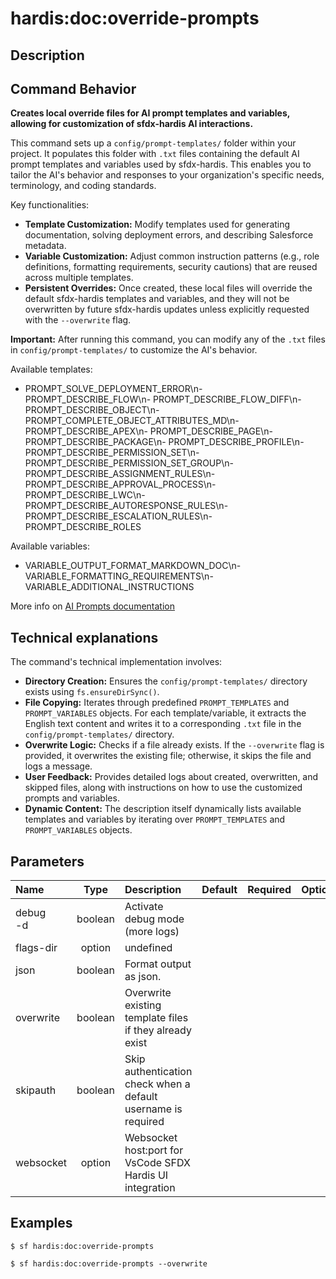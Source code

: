 <!-- This file has been generated with command 'sf hardis:doc:plugin:generate'. Please do not update it manually or it may be overwritten -->
# hardis:doc:override-prompts

## Description


## Command Behavior

**Creates local override files for AI prompt templates and variables, allowing for customization of sfdx-hardis AI interactions.**

This command sets up a `config/prompt-templates/` folder within your project. It populates this folder with `.txt` files containing the default AI prompt templates and variables used by sfdx-hardis. This enables you to tailor the AI's behavior and responses to your organization's specific needs, terminology, and coding standards.

Key functionalities:

- **Template Customization:** Modify templates used for generating documentation, solving deployment errors, and describing Salesforce metadata.
- **Variable Customization:** Adjust common instruction patterns (e.g., role definitions, formatting requirements, security cautions) that are reused across multiple templates.
- **Persistent Overrides:** Once created, these local files will override the default sfdx-hardis templates and variables, and they will not be overwritten by future sfdx-hardis updates unless explicitly requested with the `--overwrite` flag.

**Important:** After running this command, you can modify any of the `.txt` files in `config/prompt-templates/` to customize the AI's behavior.

Available templates:
- PROMPT_SOLVE_DEPLOYMENT_ERROR\n- PROMPT_DESCRIBE_FLOW\n- PROMPT_DESCRIBE_FLOW_DIFF\n- PROMPT_DESCRIBE_OBJECT\n- PROMPT_COMPLETE_OBJECT_ATTRIBUTES_MD\n- PROMPT_DESCRIBE_APEX\n- PROMPT_DESCRIBE_PAGE\n- PROMPT_DESCRIBE_PACKAGE\n- PROMPT_DESCRIBE_PROFILE\n- PROMPT_DESCRIBE_PERMISSION_SET\n- PROMPT_DESCRIBE_PERMISSION_SET_GROUP\n- PROMPT_DESCRIBE_ASSIGNMENT_RULES\n- PROMPT_DESCRIBE_APPROVAL_PROCESS\n- PROMPT_DESCRIBE_LWC\n- PROMPT_DESCRIBE_AUTORESPONSE_RULES\n- PROMPT_DESCRIBE_ESCALATION_RULES\n- PROMPT_DESCRIBE_ROLES

Available variables:
- VARIABLE_OUTPUT_FORMAT_MARKDOWN_DOC\n- VARIABLE_FORMATTING_REQUIREMENTS\n- VARIABLE_ADDITIONAL_INSTRUCTIONS

More info on [AI Prompts documentation](https://sfdx-hardis.cloudity.com/salesforce-ai-prompts/)

## Technical explanations

The command's technical implementation involves:

- **Directory Creation:** Ensures the `config/prompt-templates/` directory exists using `fs.ensureDirSync()`.
- **File Copying:** Iterates through predefined `PROMPT_TEMPLATES` and `PROMPT_VARIABLES` objects. For each template/variable, it extracts the English text content and writes it to a corresponding `.txt` file in the `config/prompt-templates/` directory.
- **Overwrite Logic:** Checks if a file already exists. If the `--overwrite` flag is provided, it overwrites the existing file; otherwise, it skips the file and logs a message.
- **User Feedback:** Provides detailed logs about created, overwritten, and skipped files, along with instructions on how to use the customized prompts and variables.
- **Dynamic Content:** The description itself dynamically lists available templates and variables by iterating over `PROMPT_TEMPLATES` and `PROMPT_VARIABLES` objects.


## Parameters

| Name         |  Type   | Description                                                   | Default | Required | Options |
|:-------------|:-------:|:--------------------------------------------------------------|:-------:|:--------:|:-------:|
| debug<br/>-d | boolean | Activate debug mode (more logs)                               |         |          |         |
| flags-dir    | option  | undefined                                                     |         |          |         |
| json         | boolean | Format output as json.                                        |         |          |         |
| overwrite    | boolean | Overwrite existing template files if they already exist       |         |          |         |
| skipauth     | boolean | Skip authentication check when a default username is required |         |          |         |
| websocket    | option  | Websocket host:port for VsCode SFDX Hardis UI integration     |         |          |         |

## Examples

```shell
$ sf hardis:doc:override-prompts
```

```shell
$ sf hardis:doc:override-prompts --overwrite
```


